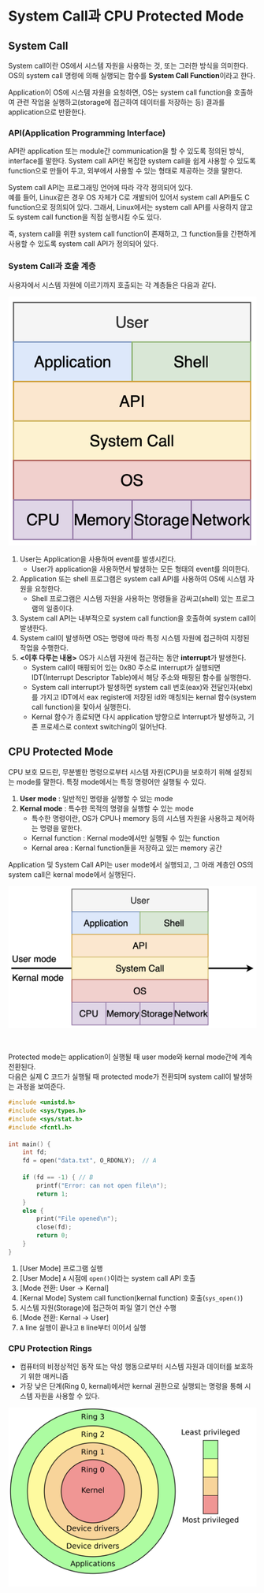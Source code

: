 # System Call과 CPU Protected Mode

## System Call

System call이란 OS에서 시스템 자원을 사용하는 것, 또는 그러한 방식을 의미한다. OS의 system call 명령에 의해 실행되는 함수를 **System Call Function**이라고 한다.

Application이 OS에 시스템 자원을 요청하면, OS는 system call function을 호출하여 관련 작업을 실행하고(storage에 접근하여 데이터를 저장하는 등) 결과를 application으로 반환한다.

### API(Application Programming Interface)

API란 application 또는 module간 communication을 할 수 있도록 정의된 방식, interface를 말한다. System call API란 복잡한 system call을 쉽게 사용할 수 있도록 function으로 만들어 두고, 외부에서 사용할 수 있는 형태로 제공하는 것을 말한다.

System call API는 프로그래밍 언어에 따라 각각 정의되어 있다.<br>
예를 들어, Linux같은 경우 OS 자체가 C로 개발되어 있어서 system call API들도 C function으로 정의되어 있다. 그래서, Linux에서는 system call API를 사용하지 않고도 system call function을 직접 실행시킬 수도 있다.

즉, system call을 위한 system call function이 존재하고, 그 function들을 간편하게 사용할 수 있도록 system call API가 정의되어 있다.

### System Call과 호출 계층

사용자에서 시스템 자원에 이르기까지 호출되는 각 계층들은 다음과 같다.

![system-call-layer](/OS/resources/system-call-layer.png)

1. User는 Application을 사용하며 event를 발생시킨다.
    - User가 application을 사용하면서 발생하는 모든 형태의 event를 의미한다.
2. Application 또는 shell 프로그램은 system call API를 사용하여 OS에 시스템 자원을 요청한다.
    - Shell 프로그램은 시스템 자원을 사용하는 명령들을 감싸고(shell) 있는 프로그램의 일종이다.
3. System call API는 내부적으로 system call function을 호출하여 system call이 발생한다.
4. System call이 발생하면 OS는 명령에 따라 특정 시스템 자원에 접근하여 지정된 작업을 수행한다.
5. **<이후 다루는 내용>** OS가 시스템 자원에 접근하는 동안 **interrupt**가 발생한다.
    - System call이 매핑되어 있는 0x80 주소로 interrupt가 실행되면 IDT(Interrupt Descriptor Table)에서 해당 주소와 매핑된 함수를 실행한다.
    - System call interrupt가 발생하면 system call 번호(eax)와 전달인자(ebx)를 가지고 IDT에서 eax register에 저장된 id와 매칭되는 kernal 함수(system call function)을 찾아서 실행한다.
    - Kernal 함수가 종료되면 다시 application 방향으로 Interrupt가 발생하고, 기존 프로세스로 context switching이 일어난다.

## CPU Protected Mode

CPU 보호 모드란, 무분별한 명령으로부터 시스템 자원(CPU)을 보호하기 위해 설정되는 mode를 말한다. 특정 mode에서는 특정 명령어만 실행될 수 있다.

1. **User mode** : 일반적인 명령을 실행할 수 있는 mode
2. **Kernal mode** : 특수한 목적의 명령을 실행할 수 있는 mode
    - 특수한 명령이란, OS가 CPU나 memory 등의 시스템 자원을 사용하고 제어하는 명령을 말한다.
    - Kernal function : Kernal mode에서만 실행될 수 있는 function
    - Kernal area : Kernal function들을 저장하고 있는 memory 공간

Application 및 System Call API는 user mode에서 실행되고, 그 아래 계층인 OS의 system call은 kernal mode에서 실행된다.

![system-call-protected-mode](/OS/resources/system-call-protected-mode.png)

<br>

Protected mode는 application이 실행될 때 user mode와 kernal mode간에 계속 전환된다.<br>
다음은 실제 C 코드가 실행될 때 protected mode가 전환되며 system call이 발생하는 과정을 보여준다.

```C
#include <unistd.h>
#include <sys/types.h>
#include <sys/stat.h>
#include <fcntl.h>

int main() {
    int fd;
    fd = open("data.txt", O_RDONLY);  // A

    if (fd == -1) { // B
        printf("Error: can not open file\n");
        return 1;
    }
    else {
        print("File opened\n");
        close(fd);
        return 0;
    }
}
```

1. [User Mode] 프로그램 실행
2. [User Mode] `A` 시점에 `open()`이라는 system call API 호출
3. [Mode 전환: User -> Kernal]
4. [Kernal Mode] System call function(kernal function) 호출(`sys_open()`)
5. 시스템 자원(Storage)에 접근하여 파일 열기 연산 수행
6. [Mode 전환: Kernal -> User]
7. `A` line 실행이 끝나고 `B` line부터 이어서 실행

### CPU Protection Rings

- 컴퓨터의 비정상적인 동작 또는 악성 행동으로부터 시스템 자원과 데이터를 보호하기 위한 매커니즘
- 가장 낮은 단계(Ring 0, kernal)에서만 kernal 권한으로 실행되는 명령을 통해 시스템 자원을 사용할 수 있다.

![cpu-protection-rings](/OS/resources/cpu-protection-rings.png)